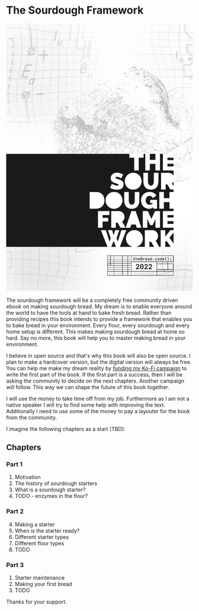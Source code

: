 # The Sourdough Framework

![The cover image](cover.png)

The sourdough framework will be a completely free community driven ebook on making
sourdough bread. My dream is to enable everyone around the world to have the tools
at hand to bake fresh bread. Rather than providing recipes this book intends to provide a framework that enables you to bake bread in your environment. Every flour, every sourdough and every home setup is different. This makes making sourdough bread at home so hard. Say no more, this book will help you to master making bread in your environment.

I believe in open source and that's why this book will also be open source. I plan to make a hardcover version, but the digital version will always be free. You can help me make my dream reality by [funding my Ko-Fi campaign](https://ko-fi.com/thebreadcode) to write the first part of the book. If the first part is a success, then I will be asking the community to decide on the next chapters. Another campaign will follow. This way we can shape the future of this book together.

I will use the money to take time off from my job. Furthermore as I am not a native speaker I will try to find some help with improving the text. Additionally I need to use some of the money to pay a layouter for the book from the community.

I imagine the following chapters as a start (TBD):

## Chapters

### Part 1
1. Motivation
2. The history of sourdough starters
3. What is a sourdough starter?
4. TODO - enzymes in the flour?

### Part 2
4. Making a starter
5. When is the starter ready?
5. Different starter types
6. Different flour types
7. TODO

### Part 3
1. Starter maintenance
2. Making your first bread
3. TODO

Thanks for your support.